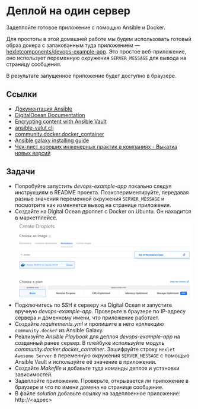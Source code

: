 # Деплой на один сервер

Задеплойте готовое приложение с помощью Ansible и Docker.

Для простоты в этой домашней работе мы будем использовать готовый образ докера с запакованным туда приложением — [hexletcomponents/devops-example-app](https://hub.docker.com/r/hexletcomponents/devops-example-app). Это простое веб-приложение, оно использует переменную окружения `SERVER_MESSAGE` для вывода на страницу сообщения.

В результате запущенное приложение будет доступно в браузере.

## Ссылки

* [Документация Ansible](https://docs.ansible.com/ansible/latest/index.html)
* [DigitalOcean Documentation](https://docs.digitalocean.com/)
* [Encrypting content with Ansible Vault](https://docs.ansible.com/ansible/latest/user_guide/vault.html)
* [ansible-valut cli](https://docs.ansible.com/ansible/latest/cli/ansible-vault.html)
* [community.docker.docker_container](https://docs.ansible.com/ansible/latest/collections/community/docker/docker_container_module.html)
* [Ansible galaxy installing guide](https://galaxy.ansible.com/docs/using/installing.html)
* [Чек-лист хороших инженерных практик в компаниях - Выкатка новых версий](https://guides.hexlet.io/check-list-of-engineering-practices/#%D0%B2%D1%8B%D0%BA%D0%B0%D1%82%D0%BA%D0%B0-%D0%BD%D0%BE%D0%B2%D1%8B%D1%85-%D0%B2%D0%B5%D1%80%D1%81%D0%B8%D0%B9-%D0%B1%D0%BE%D0%BB%D0%B5%D0%B5-%D0%B0%D0%BA%D1%82%D1%83%D0%B0%D0%BB%D1%8C%D0%BD%D0%BE-%D0%B4%D0%BB%D1%8F-%D0%B2%D0%B5%D0%B1-%D0%BF%D1%80%D0%BE%D0%B5%D0%BA%D1%82%D0%BE%D0%B2)

## Задачи

* Попробуйте запустить *devops-example-app* локально следуя инструкциям в README проекта. Поэкспериментируйте, передавая разные значения переменной окружения `SERVER_MESSAGE` и посмотрите как изменяется вывод на странице приложения.
* Создайте на Digital Ocean дроплет с Docker on Ubuntu. Он находится в маркетплейсе.
![Digital Ocean marketplace](assets/do-marketplace-docker.png)
* Подключитесь по SSH к серверу на Digital Ocean и запустите вручную *devops-example-app*. Проверьте в браузере по IP-адресу сервера и доменному имени, что приложение работает.
* Cоздайте *requirements.yml* и пропишите в него коллекцию `community.docker` из Ansible Galaxy.
* Реализуйте *Ansible Playbook* для деплоя *devops-example-app* на созданный ранее сервер. В плейбуке используйте модуль *community.docker.docker_container*. Зашифруйте строку `Hexlet Awesome Server` в переменную окружения `SERVER_MESSAGE` с помощью Ansible Vault и используйте её значение в приложении.
* Создайте *Makefile* и добавьте туда команды деплоя и установки зависимостей.
* Задеплойте приложение. Проверьте, открывается ли приложение в браузере и что по имени домена на странице сообщение.
* В файле *solution* добавьте ссылку на задеплоенное приложение: http://<адрес>
